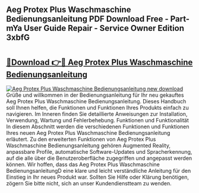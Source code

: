 ## Aeg Protex Plus Waschmaschine Bedienungsanleitung PDF Download Free - Part-mYa User Guide Repair - Service Owner Edition 3xbfG

# <h2><a href="http://df5a0d.blite.top/?on=Aeg+Protex+Plus+Waschmaschine+Bedienungsanleitung">🔗Download 👉🔴 Aeg Protex Plus Waschmaschine Bedienungsanleitung</a></h2>

[![Aeg Protex Plus Waschmaschine Bedienungsanleitung new download](https://i.imgur.com/lujVjoI.png)](http://df5a0d.blite.top/?on=Aeg+Protex+Plus+Waschmaschine+Bedienungsanleitung)
Grüße und willkommen in der Bedienungsanleitung für Ihr neu gekauftes Aeg Protex Plus Waschmaschine Bedienungsanleitung. Dieses Handbuch soll Ihnen helfen, die Funktionen und Funktionen Ihres Produkts einfach zu navigieren. Im Inneren finden Sie detaillierte Anweisungen zur Installation, Verwendung, Wartung und Fehlerbehebung. Funktionen und Funktionalität In diesem Abschnitt werden die verschiedenen Funktionen und Funktionen Ihres neuen Aeg Protex Plus Waschmaschine Bedienungsanleitung erläutert. Zu den erweiterten Funktionen von Aeg Protex Plus Waschmaschine Bedienungsanleitung gehören Augmented Reality, anpassbare Profile, automatische Software-Updates und Spracherkennung, auf die alle über die Benutzeroberfläche zugegriffen und angepasst werden können. Wir hoffen, dass das Aeg Protex Plus Waschmaschine BedienungsanleitungD eine klare und leicht verständliche Anleitung für den Einstieg in Ihr neues Produkt war. Sollten Sie Hilfe oder Klärung benötigen, zögern Sie bitte nicht, sich an unser Kundendienstteam zu wenden.
